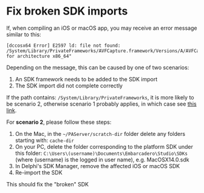 # Fix broken SDK imports

If, when compiling an iOS or macOS app, you may receive an error message similar to this:

```
[dccosx64 Error] E2597 ld: file not found: /System/Library/PrivateFrameworks/AVFCapture.framework/Versions/A/AVFCapture for architecture x86_64"
```

Depending on the message, this can be caused by one of two scenarios:

1. An SDK framework needs to be added to the SDK import
2. The SDK import did not complete correctly

If the path contains: `/System/Library/PrivateFrameworks`, it is more likely to be scenario 2, otherwise scenario 1 probably applies, in which case see [this link]([/System/Library/PrivateFrameworks](https://github.com/DelphiWorlds/HowTo/tree/main/Solutions/AddSDKFrameworks#readme)).

For **scenario 2**, please follow these steps:

1. On the Mac, in the `~/PAServer/scratch-dir` folder delete any folders starting with: `cache-dir`
2. On your PC, delete the folder corresponding to the platform SDK under this folder: `C:\Users\(username)\Documents\Embarcadero\Studio\SDKs` (where (username) is the logged in user name), e.g. MacOSX14.0.sdk
3. In Delphi's SDK Manager, remove the affected iOS or macOS SDK
4. Re-import the SDK

This should fix the "broken" SDK
